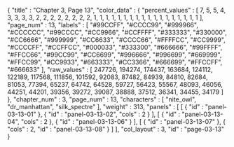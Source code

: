 {
  "title" : "Chapter 3, Page 13",
  "color_data" : {
    "percent_values" : [
      7,
      5,
      5,
      4,
      3,
      3,
      3,
      3,
      2,
      2,
      2,
      2,
      2,
      2,
      2,
      2,
      1,
      1,
      1,
      1,
      1,
      1,
      1,
      1,
      1,
      1,
      1,
      1,
      1,
      1,
      1,
      1,
      1,
      1
    ],
    "page_num" : 13,
    "labels" : [
      "#99CCFF",
      "#CCCC99",
      "#999966",
      "#CCCCCC",
      "#99CCCC",
      "#CC9966",
      "#CCFFFF",
      "#333333",
      "#330000",
      "#CC6666",
      "#999999",
      "#CC6633",
      "#CCCC66",
      "#FFFFCC",
      "#CC9999",
      "#CCCCFF",
      "#CCFFCC",
      "#000033",
      "#333300",
      "#666666",
      "#99FFFF",
      "#FFCC66",
      "#99CC99",
      "#CC6699",
      "#996666",
      "#996699",
      "#669999",
      "#FFCC99",
      "#CC9933",
      "#663333",
      "#CC3366",
      "#666699",
      "#FFCCFF",
      "#666633"
    ],
    "raw_values" : [
      247726,
      194274,
      174437,
      163684,
      124112,
      122189,
      117568,
      111856,
      101592,
      92083,
      87482,
      84939,
      84810,
      82684,
      81053,
      77394,
      65237,
      64742,
      64528,
      59727,
      56423,
      55567,
      48093,
      46056,
      44251,
      44201,
      39356,
      39272,
      39087,
      38888,
      37512,
      36341,
      34455,
      34179
    ]
  },
  "chapter_num" : 3,
  "page_num" : 13,
  "characters" : [
    "nite_owl",
    "dr_manhattan",
    "silk_spectre"
  ],
  "weight" : 313,
  "panels" : [
    [
      {
        "id" : "panel-03-13-01"
      },
      {
        "id" : "panel-03-13-02",
        "cols" : 2
      }
    ],
    [
      {
        "id" : "panel-03-13-04",
        "cols" : 2
      },
      {
        "id" : "panel-03-13-06"
      }
    ],
    [
      {
        "id" : "panel-03-13-07"
      },
      {
        "cols" : 2,
        "id" : "panel-03-13-08"
      }
    ]
  ],
  "col_layout" : 3,
  "id" : "page-03-13"
}
